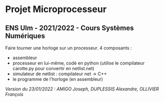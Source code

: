# Projet Microprocesseur
## ENS Ulm - 2021/2022 - Cours Systèmes Numériques
Faire tourner une horloge sur un processeur.
4 composants :
- assembleur
- processeur en lui-même, codé en python (utilise le compilateur carotte.py pour convertir en netlist.net)
- simulateur de netlist : compilateur net -> C++
- le programme de l'horloge (en assembleur)

_Version du 23/01/2022 : AMIGO Joseph, DUPLESSIS Alexandre, OLLIVIER François_
